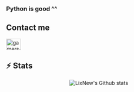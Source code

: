 ### Python is good ^^

## Contact me
<p align="left">
	<a href="https://twitter.com/LixNew2" target="blank"><img align="center" src="https://raw.githubusercontent.com/rahuldkjain/github-profile-readme-generator/master/src/images/icons/Social/twitter.svg" 
alt="gamersgeekdev" height="30" width="40" /></a>
</p>

## ⚡ Stats
<p align="center">

  <img src="https://github-readme-stats.vercel.app/api?username=LixNew2&theme=dark&show_icons=true&count_private=true" alt="LixNew's Github stats">
</p>
